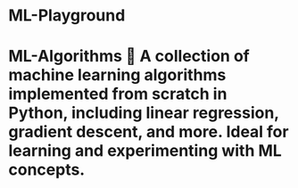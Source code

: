# ML-Playground
# ML-Algorithms 🚀   A collection of machine learning algorithms implemented from scratch in Python, including linear regression, gradient descent, and more. Ideal for learning and experimenting with ML concepts.
